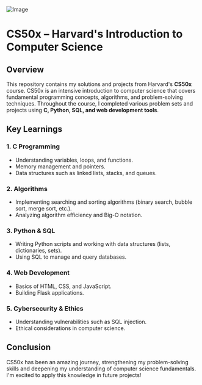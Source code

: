 ![Image](https://github.com/user-attachments/assets/9a8ac235-41eb-4b66-935f-cf62f15fd0ba)

# CS50x – Harvard's Introduction to Computer Science

## Overview
This repository contains my solutions and projects from Harvard's **CS50x** course. CS50x is an intensive introduction to computer science that covers fundamental programming concepts, algorithms, and problem-solving techniques. Throughout the course, I completed various problem sets and projects using **C, Python, SQL, and web development tools**.

## Key Learnings

### 1. C Programming
- Understanding variables, loops, and functions.
- Memory management and pointers.
- Data structures such as linked lists, stacks, and queues.

### 2. Algorithms
- Implementing searching and sorting algorithms (binary search, bubble sort, merge sort, etc.).
- Analyzing algorithm efficiency and Big-O notation.

### 3. Python & SQL
- Writing Python scripts and working with data structures (lists, dictionaries, sets).
- Using SQL to manage and query databases.

### 4. Web Development
- Basics of HTML, CSS, and JavaScript.
- Building Flask applications.

### 5. Cybersecurity & Ethics
- Understanding vulnerabilities such as SQL injection.
- Ethical considerations in computer science.

## Conclusion
CS50x has been an amazing journey, strengthening my problem-solving skills and deepening my understanding of computer science fundamentals. I'm excited to apply this knowledge in future projects!